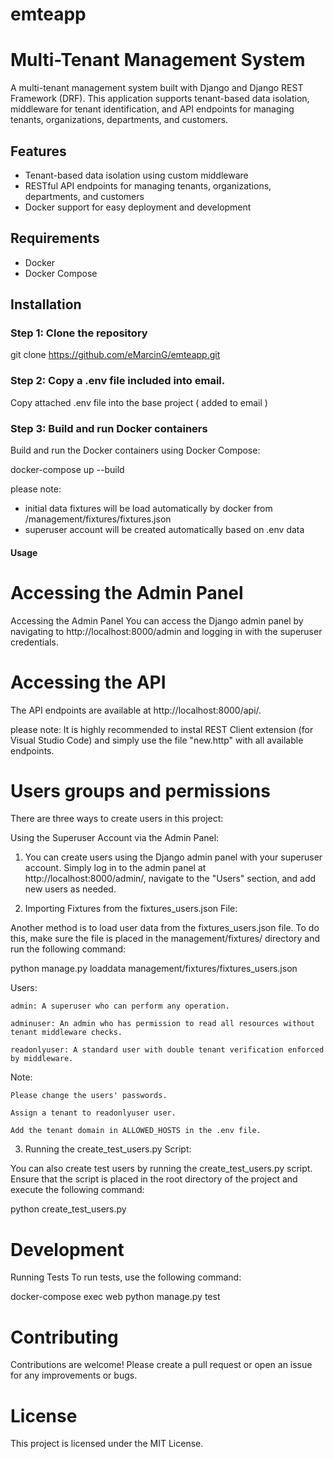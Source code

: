 #
# emteapp
#

# Multi-Tenant Management System

A multi-tenant management system built with Django and Django REST Framework (DRF). 
This application supports tenant-based data isolation, middleware for tenant identification, 
and API endpoints for managing tenants, organizations, departments, and customers.

## Features

- Tenant-based data isolation using custom middleware
- RESTful API endpoints for managing tenants, organizations, departments, and customers
- Docker support for easy deployment and development

## Requirements

- Docker
- Docker Compose

## Installation

### Step 1: Clone the repository

git clone https://github.com/eMarcinG/emteapp.git

### Step 2: Copy a .env file included into email.

Copy attached .env file into the base project ( added to email )

### Step 3:  Build and run Docker containers

Build and run the Docker containers using Docker Compose:

docker-compose up --build

please note: 
* initial data fixtures will be load automatically by docker from /management/fixtures/fixtures.json 
* superuser account will be created automatically based on .env data

#### Usage

# Accessing the Admin Panel

Accessing the Admin Panel
You can access the Django admin panel by navigating to http://localhost:8000/admin 
and logging in with the superuser credentials.

# Accessing the API

The API endpoints are available at http://localhost:8000/api/.

please note:
It is highly recommended to instal REST Client extension (for Visual Studio Code) 
and simply use the file "new.http" with all available endpoints.

# Users groups and permissions

There are three ways to create users in this project:

Using the Superuser Account via the Admin Panel:

1. You can create users using the Django admin panel with your superuser account. 
Simply log in to the admin panel at http://localhost:8000/admin/, 
navigate to the "Users" section, and add new users as needed.

2. Importing Fixtures from the fixtures_users.json File:

Another method is to load user data from the fixtures_users.json file. 
To do this, make sure the file is placed in the management/fixtures/ directory and run the following command:

python manage.py loaddata management/fixtures/fixtures_users.json

Users:

    admin: A superuser who can perform any operation.

    adminuser: An admin who has permission to read all resources without tenant middleware checks.

    readonlyuser: A standard user with double tenant verification enforced by middleware.

Note:

    Please change the users' passwords.

    Assign a tenant to readonlyuser user.

    Add the tenant domain in ALLOWED_HOSTS in the .env file.


3. Running the create_test_users.py Script:

You can also create test users by running the create_test_users.py script. Ensure that the script is placed in the root directory of the project and execute the following command:

python create_test_users.py


# Development
Running Tests
To run tests, use the following command:

docker-compose exec web python manage.py test

# Contributing
Contributions are welcome! 
Please create a pull request or open an issue for any improvements or bugs.

# License
This project is licensed under the MIT License. 